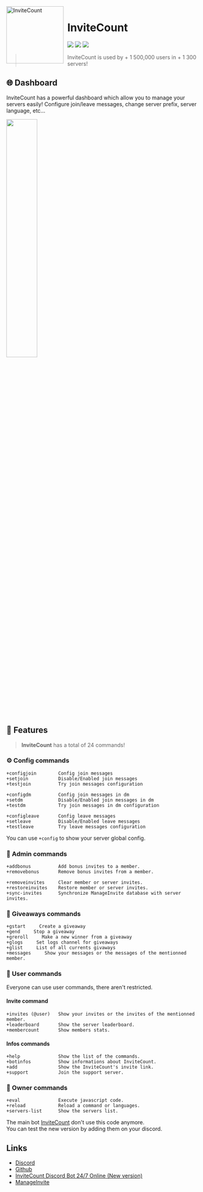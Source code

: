 <img width="150" height="150" style="float: left; margin: 0 10px 0 0;" alt="InviteCount" src="https://cdn.discordapp.com/avatars/577236734245470228/fbde03ab00ece83b9f8e4df3ad26531b.png?size=128">  

# InviteCount
[![](https://img.shields.io/discord/753213979706261604.svg?logo=discord&colorB=7289DA)](https://discord.com/invite/6QsXCfw)
[![](https://img.shields.io/badge/discord.js-v12.0.0--dev-blue.svg?logo=npm)](https://github.com/discordjs)
[![](https://img.shields.io/badge/paypal-donate-blue.svg)](https://patreon.com/Androz2091)

> InviteCount is used by + 1 500,000 users in + 1 300 servers!

## 🌐 Dashboard

InviteCount has a powerful dashboard which allow you to manage your servers easily! Configure join/leave messages, change server prefix, server language, etc...

<img src="https://cdn.discordapp.com/attachments/754079986788466769/764408746814078976/Dxs7xZeYjLWbAAAAAElFTkSuQmCC.png" style="margin-right: 2px;width: 40%;" ></img>

## 💪 Features

> **InviteCount** has a total of 24 commands!

### ⚙️ Config commands

```
+configjoin        Config join messages
+setjoin           Disable/Enabled join messages
+testjoin          Try join messages configuration
```


```
+configdm          Config join messages in dm
+setdm             Disable/Enabled join messages in dm
+testdm            Try join messages in dm configuration
```

```
+configleave       Config leave messages
+setleave          Disable/Enabled leave messages
+testleave         Try leave messages configuration
```

You can use `+config` to show your server global config.

### 🔑 Admin commands

```
+addbonus          Add bonus invites to a member.
+removebonus       Remove bonus invites from a member.
```

```
+removeinvites     Clear member or server invites.
+restoreinvites    Restore member or server invites.
+sync-invites      Synchronize ManageInvite database with server invites.
```

### 🎉 Giveaways commands
```
+gstart     Create a giveaway
+gend     Stop a giveaway
+greroll     Make a new winner from a giveaway
+glogs     Set logs channel for giveaways
+glist     List of all currents givaways
+messages     Show your messages or the messages of the mentionned member.
```
### 👤 User commands

Everyone can use user commands, there aren't restricted.

#### Invite command

```
+invites (@user)   Show your invites or the invites of the mentionned member.
+leaderboard       Show the server leaderboard.
+membercount       Show members stats.
```

#### Infos commands

```
+help              Show the list of the commands.
+botinfos          Show informations about InviteCount.
+add               Show the InviteCount's invite link.
+support           Join the support server.
```

### 👑 Owner commands

```
+eval              Execute javascript code.
+reload            Reload a command or languages.
+servers-list      Show the servers list.
```
The main bot [InviteCount](https://top.gg/bot/577236734245470228/invite) don't use this code anymore.<br>You can test the new version by adding them on your discord.
## Links

*   [Discord](https://discord.com/invite/6QsXCfw)
*   [Github](https://github.com/ThisDudeBoy/InviteCount)
*   [InviteCount Discord Bot 24/7 Online (New version)](https://top.gg/bot/577236734245470228/invite)
*   [ManageInvite](https://github.com/ManageInvite/)

